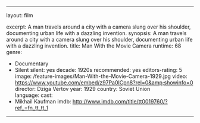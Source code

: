 ---

layout: film

excerpt: A man travels around a city with a camera slung over his shoulder, documenting urban life with a dazzling invention.
synopsis: A man travels around a city with a camera slung over his shoulder, documenting urban life with a dazzling invention.
title: Man With the Movie Camera
runtime: 68
genre:
- Documentary
- Silent
silent: yes
decade: 1920s
recommended: yes
editors-rating: 5
image:  /feature-images/Man-With-the-Movie-Camera-1929.jpg
video: https://www.youtube.com/embed/z97Pa0ICpn8?rel=0&amp;showinfo=0
director: Dziga Vertov
year: 1929
country: Soviet Union  
language: 
cast:
- Mikhail Kaufman 
imdb: http://www.imdb.com/title/tt0019760/?ref_=fn_tt_tt_1

--- 